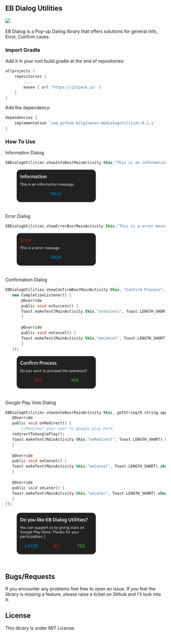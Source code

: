 ## EB Dialog Utilities

[![](https://jitpack.io/v/bilginenes/ebdialogutilities.svg)](https://jitpack.io/#bilginenes/ebdialogutilities)

EB Dialog is a Pop-up Dailog library that offers solutions for general Info, Error, Confirm cases.

### Import Gradle

Add it in your root build.gradle at the end of repositories:
```dart
allprojects {
    repositories {
        ...
        maven { url 'https://jitpack.io' }
    }
}
```
 Add the dependency:
```dart
dependencies {
    implementation 'com.github.bilginenes:ebdialogutilities:0.1.1'
}
```
### How To Use
Information Dialog
```dart
EBDialogUtilities.showInfoBox(MainActivity.this,"This is an information message.");
```
 <img src="https://raw.githubusercontent.com/bilginenes/ebdialogutilities/master/readme/info.png" width="320px">

Error Dialog
 ```dart
EBDialogUtilities.showErrorBox(MainActivity.this,"This is a error message.");
```
<img src="https://raw.githubusercontent.com/bilginenes/ebdialogutilities/master/readme/err.png" width="320px">

Confirmation Dialog
 ```dart
EBDialogUtilities.showConfirmBox(MainActivity.this, "Confirm Process", "Do you want to proceed the operation?", 
    new CompletionListener() {
	    @Override
	    public void onSuccess() {
		Toast.makeText(MainActivity.this,"onSuccess", Toast.LENGTH_SHORT).show();
	    }

	    @Override
	    public void onCancel() {
		Toast.makeText(MainActivity.this,"onCancel", Toast.LENGTH_SHORT).show();
	    }
	});
```
<img src="https://raw.githubusercontent.com/bilginenes/ebdialogutilities/master/readme/confirm.png" width="320px">

Google Play Vote Dialog
 ```dart
EBDialogUtilities.showVoteBox(MainActivity.this, getString(R.string.app_name), new VoteChoiceListener() {
    @Override
    public void onRedirect() {
    	//Redirect your user to google play here.
	redirectToGooglePlay();
	Toast.makeText(MainActivity.this,"onRedirect", Toast.LENGTH_SHORT).show();
    }

    @Override
    public void onCancel() {
	Toast.makeText(MainActivity.this,"onCancel", Toast.LENGTH_SHORT).show();
    }

    @Override
    public void onLater() {
	Toast.makeText(MainActivity.this,"onLater", Toast.LENGTH_SHORT).show();
    }
});
```
<img src="https://raw.githubusercontent.com/bilginenes/ebdialogutilities/master/readme/vote.png" width="320px">

## Bugs/Requests

If you encounter any problems feel free to open an issue. If you feel the library is
missing a feature, please raise a ticket on Github and I'll look into it.

## License

This library is under MIT License.
